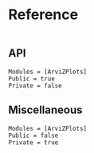 # Reference

```@index
```

## API

```@autodocs
Modules = [ArviZPlots]
Public = true
Private = false
```

## Miscellaneous

```@autodocs
Modules = [ArviZPlots]
Public = false
Private = true
```